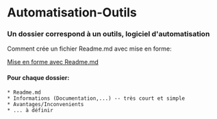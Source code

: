 # Automatisation-Outils

### Un dossier correspond à un outils, logiciel d'automatisation

Comment crée un fichier Readme.md avec mise en forme: 

[Mise en forme avec Readme.md](https://www.ionos.fr/digitalguide/sites-internet/developpement-web/fichier-readme/)


#### Pour chaque dossier:
```
* Readme.md
* Informations (Documentation,...) -- très court et simple
* Avantages/Inconvenients
* ... à définir
```
